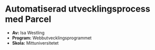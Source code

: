 # Automatiserad utvecklingsprocess med Parcel

* **Av:** Isa Westling
* **Program:** Webbutvecklingsprogrammet
* **Skola:** Mittuniversitetet